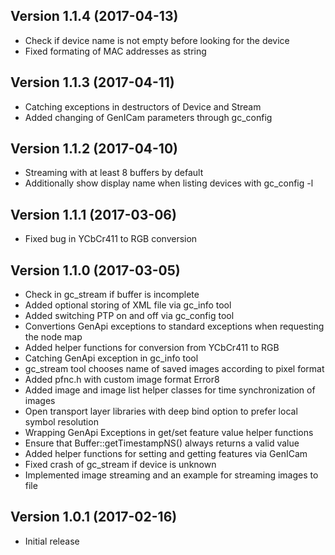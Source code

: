 Version 1.1.4 (2017-04-13)
--------------------------

- Check if device name is not empty before looking for the device
- Fixed formating of MAC addresses as string

Version 1.1.3 (2017-04-11)
--------------------------

- Catching exceptions in destructors of Device and Stream
- Added changing of GenICam parameters through gc_config

Version 1.1.2 (2017-04-10)
--------------------------

- Streaming with at least 8 buffers by default
- Additionally show display name when listing devices with gc_config -l

Version 1.1.1 (2017-03-06)
--------------------------

- Fixed bug in YCbCr411 to RGB conversion

Version 1.1.0 (2017-03-05)
--------------------------

- Check in gc_stream if buffer is incomplete
- Added optional storing of XML file via gc_info tool
- Added switching PTP on and off via gc_config tool
- Convertions GenApi exceptions to standard exceptions when requesting the node map
- Added helper functions for conversion from YCbCr411 to RGB
- Catching GenApi exception in gc_info tool
- gc_stream tool chooses name of saved images according to pixel format
- Added pfnc.h with custom image format Error8
- Added image and image list helper classes for time synchronization of images
- Open transport layer libraries with deep bind option to prefer local symbol resolution
- Wrapping GenApi Exceptions in get/set feature value helper functions
- Ensure that Buffer::getTimestampNS() always returns a valid value
- Added helper functions for setting and getting features via GenICam
- Fixed crash of gc_stream if device is unknown
- Implemented image streaming and an example for streaming images to file

Version 1.0.1 (2017-02-16)
--------------------------

- Initial release
